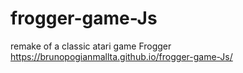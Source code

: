 # frogger-game-Js
remake of a classic atari game Frogger
https://brunopogianmallta.github.io/frogger-game-Js/
